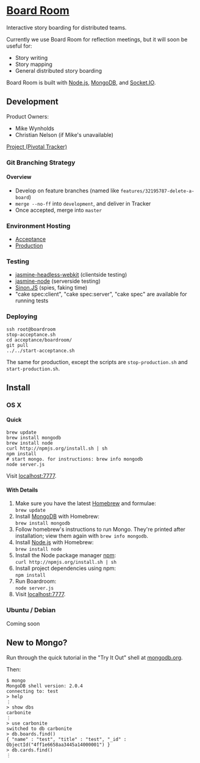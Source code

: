 # [Board Room](http://boardroom.carbonfive.com/)

Interactive story boarding for distributed teams.

Currently we use Board Room for reflection meetings, but it will soon be useful for:
* Story writing
* Story mapping
* General distributed story boarding

Board Room is built with [Node.js](http://nodejs.org/), [MongoDB](http://www.mongodb.org/), and [Socket.IO](http://socket.io/).

## Development

Product Owners:
- Mike Wynholds
- Christian Nelson (if Mike's unavailable)

[Project (Pivotal Tracker)](https://www.pivotaltracker.com/projects/540409)

### Git Branching Strategy

#### Overview
- Develop on feature branches (named like `features/32195787-delete-a-board`)
- `merge --no-ff` into `development`, and deliver in Tracker
- Once accepted, merge into `master`

### Environment Hosting
- [Acceptance](http://boardroom.carbonfive.com:81/)
- [Production](http://boardroom.carbonfive.com/)

### Testing

- [jasmine-headless-webkit](http://johnbintz.github.com/jasmine-headless-webkit/) (clientside testing)
- [jasmine-node](https://github.com/mhevery/jasmine-node) (serverside testing)
- [Sinon.JS](http://sinonjs.org/) (spies, faking time)
- "cake spec:client", "cake spec:server", "cake spec" are available for running tests

### Deploying

    ssh root@boardroom
    stop-acceptance.sh
    cd acceptance/boardroom/
    git pull
    ../../start-acceptance.sh

The same for production, except the scripts are `stop-production.sh` and `start-production.sh`.


## Install

### OS X

#### Quick

    brew update
    brew install mongodb
    brew install node
    curl http://npmjs.org/install.sh | sh
    npm install
    # start mongo. for instructions: brew info mongodb
    node server.js

Visit [localhost:7777](http://localhost:7777).

#### With Details

1. Make sure you have the latest [Homebrew](http://mxcl.github.com/homebrew/) and formulae:  
   `brew update`
1. Install [MongoDB](http://www.mongodb.org/) with Homebrew:  
   `brew install mongodb`
1. Follow homebrew's instructions to run Mongo. They're printed after installation; view them again with `brew info mongodb`.
1. Install [Node.js](http://nodejs.org/) with Homebrew:  
   `brew install node`
1. Install the Node package manager [npm](http://npmjs.org/):  
   `curl http://npmjs.org/install.sh | sh`
1. Install project dependencies using npm:  
   `npm install`
1. Run Boardroom:  
   `node server.js`
1. Visit [localhost:7777](http://localhost:7777).

### Ubuntu / Debian
Coming soon

## New to Mongo?

Run through the quick tutorial in the "Try It Out" shell at [mongodb.org](http://www.mongodb.org/).

Then:

    $ mongo
    MongoDB shell version: 2.0.4
    connecting to: test
    > help
    ⋮
    > show dbs
    carbonite
    ⋮
    > use carbonite
    switched to db carbonite
    > db.boards.find()
    { "name" : "test", "title" : "test", "_id" : ObjectId("4ff1e6658aa3445a14000001") }
    > db.cards.find()
    ⋮

